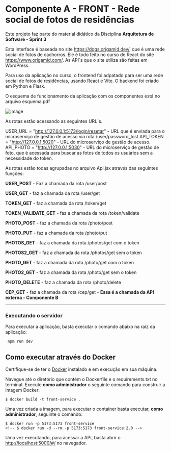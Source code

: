 # Componente A - FRONT - Rede social de fotos de residências


Este projeto faz parte do material didático da Disciplina **Arquitetura de Software - Sprint 3** 

Esta interface é baseada no site https://dogs.origamid.dev/, que é uma rede social de fotos de cachorros. Ele é todo feito no curso de React do site https://www.origamid.com/.
As API´s que o site utiliza são feitas em WordPress. 


Para uso da aplicação no curso, o frontend foi adpatado para ser uma rede social de fotos de residências, usando React e Vite. O backend foi criado em Python e Flask. 

O esquema de funcionamento da aplicação com os componentes está no arquivo esquema.pdf

![image](https://github.com/szalontai/PUC_Rio_MVP_sprint_03_Front/assets/3637113/d6e15c8d-76f5-4ebb-b670-6a463a22778f)

As rotas estão acessando as seguintes URL´s.

USER_URL    = "http://127.0.0.1:5173/login/resetar" - URL que é enviada para o microserviço de gestão de acesso via rota /user/password_lost
API_TOKEN   = "http://127.0.0.1:5020" - URL do microserviço de gestão de acesso.
API_PHOTO   = "http://127.0.0.1:5030" - URL do microserviço de gestão de foto, que é acessada para buscar as fotos de todos os usuários sem a necessidade do token. 


As rotas estão todas agrupadas no arquivo Api.jsx através das seguintes funções:


**USER_POST**    - Faz a chamada da rota /user/post

**USER_GET**    - faz a chamada da rota /user/get

**TOKEN_GET**    - faz a chamada da rota /token/get

**TOKEN_VALIDATE_GET**    - faz a chamada da rota /token/validate

**PHOTO_POST**    - faz a chamada da rota /photo/post

**PHOTO_PUT**    - faz a chamada da rota /photo/put

**PHOTOS_GET**    - faz a chamada da rota /photos/get com o token

**PHOTOS2_GET**    - faz a chamada da rota /photos/get sem o token

**PHOTO_GET**    - faz a chamada da rota /photo/get com o token

**PHOTO2_GET**    - faz a chamada da rota /photo/get sem o token

**PHOTO_DELETE**    - faz a chamada da rota /photo/delete

**CEP_GET**    - faz a chamada da rota /cep/get - **Essa é a chamada da API externa - Componente B**




---

### Executando o servidor


Para executar a aplicação, basta executar o comando abaixo na raiz da aplicação:

```
 npm run dev
```


## Como executar através do Docker

Certifique-se de ter o [Docker](https://docs.docker.com/engine/install/) instalado e em execução em sua máquina.

Navegue até o diretório que contém o Dockerfile e o requirements.txt no terminal.
Execute **como administrador** o seguinte comando para construir a imagem Docker:

```
$ docker build -t front-service .
```

Uma vez criada a imagem, para executar o container basta executar, **como administrador**, seguinte o comando:

```
$ docker run -p 5173:5173 front-service
<!-- $ docker run -d --rm -p 5173:5173 front-service:2.0 -->
```

Uma vez executando, para acessar a API, basta abrir o [http://localhost:5000/#/](http://localhost:5000/#/) no navegador.


